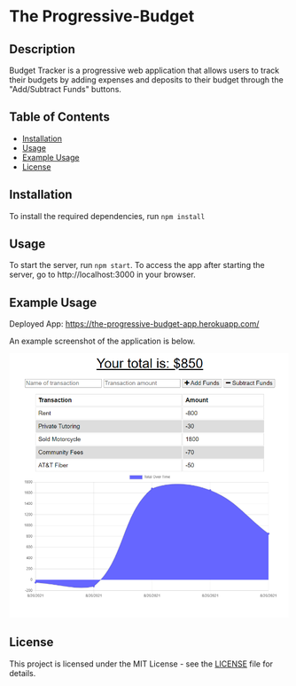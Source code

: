 # The Progressive-Budget

## Description

Budget Tracker is a progressive web application that allows users to track their budgets by adding expenses and deposits to their budget through the "Add/Subtract Funds" buttons.

## Table of Contents

- [Installation](#installation)
- [Usage](#usage)
- [Example Usage](#example-usage)
- [License](#license)


## Installation

To install the required dependencies, run `npm install`


## Usage

To start the server, run `npm start`. To access the app after starting the server, go to http://localhost:3000 in your browser.

## Example Usage

Deployed App: https://the-progressive-budget-app.herokuapp.com/

An example screenshot of the application is below.

![screenshot](assets/screenshot.png)

## License

This project is licensed under the MIT License - see the [LICENSE](LICENSE) file for details.


